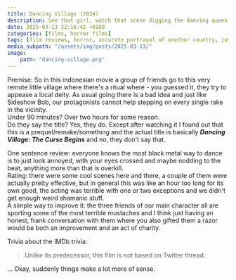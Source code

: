 ```yaml
---
title: Dancing Village (2024)
description: See that girl, watch that scene digging the dancing queen
date: 2025-03-13 22:16:42 +0100
categories: [films, horror films]
tags: [film reviews, horror, accurate portrayal of another country, just shaman stuff, altered states, folk horror, secret musical, wrong place wrong face, they say the title]
media_subpath: "/assets/img/posts/2025-03-13/"
image:
    path: "dancing-village.png"
---
```

<span class="reviewsection">Premise:</span> So in this indonesian movie a group of friends go to this very remote little village where there's a ritual where - you guessed it, they try to appease a local deity. As usual going there is a bad idea and just like Sideshow Bob, our protagonists cannot help stepping on every single rake in the vicinity.<br/>
<span class="reviewsection">Under 90 minutes?</span> Over two hours for some reason.<br/>
<span class="reviewsection">Do they say the title?</span> Yes, they do. Except after watching it I found out that this is a prequel/remake/something and the actual title is basically ***Dancing Village: The Curse Begins*** and no, they don't say that.

<span class="reviewsection">One sentence review:</span> everyone knows the most black metal way to dance is to just look annoyed, with your eyes crossed and maybe nodding to the beat, anything more than that is overkill.<br/>
<span class="reviewsection">Rating:</span> there were some cool scenes here and there, a couple of them were actually pretty effective, but in general this was like an hour too long for its own good, the acting was terrible with one or two exceptions and we didn't get enough weird shamanic stuff.<br/>
<span class="reviewsection">A simple way to improve it:</span> the three friends of our main character all are sporting some of the most terrible mustaches and I think just having an honest, frank conversation with them where you also gifted them a razor would be both an improvement and an act of charity.

<span class="reviewsection">Trivia about the IMDb trivia:</span>
> Unlike its predecessor, this film is not based on Twitter thread.

... Okay, suddenly things make a lot more of sense.